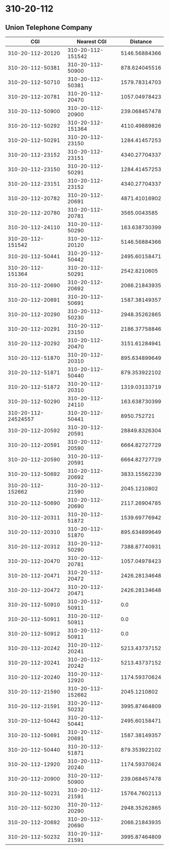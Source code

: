 # 310-20-112
## Union Telephone Company


| CGI | Nearest CGI | Distance |
|-----|-------------|----------|
| 310-20-112-20120 | 310-20-112-151542 | 5146.56884366 |
| 310-20-112-50381 | 310-20-112-50900 | 878.624045516 |
| 310-20-112-50710 | 310-20-112-50381 | 1579.78314703 |
| 310-20-112-20781 | 310-20-112-20470 | 1057.04978423 |
| 310-20-112-50900 | 310-20-112-20900 | 239.068457478 |
| 310-20-112-50292 | 310-20-112-151364 | 4110.49889826 |
| 310-20-112-50291 | 310-20-112-23150 | 1284.41457253 |
| 310-20-112-23152 | 310-20-112-23151 | 4340.27704337 |
| 310-20-112-23150 | 310-20-112-50291 | 1284.41457253 |
| 310-20-112-23151 | 310-20-112-23152 | 4340.27704337 |
| 310-20-112-20782 | 310-20-112-20691 | 4871.41016902 |
| 310-20-112-20780 | 310-20-112-20781 | 3565.0043585 |
| 310-20-112-24110 | 310-20-112-50290 | 163.638730399 |
| 310-20-112-151542 | 310-20-112-20120 | 5146.56884366 |
| 310-20-112-50441 | 310-20-112-50442 | 2495.60158471 |
| 310-20-112-151364 | 310-20-112-50291 | 2542.8210605 |
| 310-20-112-20690 | 310-20-112-20692 | 2066.21843935 |
| 310-20-112-20691 | 310-20-112-50691 | 1587.38149357 |
| 310-20-112-20290 | 310-20-112-50230 | 2948.35262865 |
| 310-20-112-20291 | 310-20-112-23150 | 2186.37758846 |
| 310-20-112-20292 | 310-20-112-20470 | 3151.61284941 |
| 310-20-112-51870 | 310-20-112-20310 | 895.634899649 |
| 310-20-112-51871 | 310-20-112-50440 | 879.353922102 |
| 310-20-112-51872 | 310-20-112-20310 | 1319.03133719 |
| 310-20-112-50290 | 310-20-112-24110 | 163.638730399 |
| 310-20-112-24524557 | 310-20-112-50441 | 8950.752721 |
| 310-20-112-20592 | 310-20-112-20591 | 28849.8326304 |
| 310-20-112-20591 | 310-20-112-20590 | 6664.82727729 |
| 310-20-112-20590 | 310-20-112-20591 | 6664.82727729 |
| 310-20-112-50692 | 310-20-112-20692 | 3833.15562239 |
| 310-20-112-152662 | 310-20-112-21590 | 2045.1210802 |
| 310-20-112-50690 | 310-20-112-20690 | 2117.26904785 |
| 310-20-112-20311 | 310-20-112-51872 | 1539.69776942 |
| 310-20-112-20310 | 310-20-112-51870 | 895.634899649 |
| 310-20-112-20312 | 310-20-112-50290 | 7388.87740931 |
| 310-20-112-20470 | 310-20-112-20781 | 1057.04978423 |
| 310-20-112-20471 | 310-20-112-20472 | 2426.28134648 |
| 310-20-112-20472 | 310-20-112-20471 | 2426.28134648 |
| 310-20-112-50910 | 310-20-112-50911 | 0.0 |
| 310-20-112-50911 | 310-20-112-50911 | 0.0 |
| 310-20-112-50912 | 310-20-112-50911 | 0.0 |
| 310-20-112-20242 | 310-20-112-20241 | 5213.43737152 |
| 310-20-112-20241 | 310-20-112-20242 | 5213.43737152 |
| 310-20-112-20240 | 310-20-112-12920 | 1174.59370624 |
| 310-20-112-21590 | 310-20-112-152662 | 2045.1210802 |
| 310-20-112-21591 | 310-20-112-50232 | 3995.87464809 |
| 310-20-112-50442 | 310-20-112-50441 | 2495.60158471 |
| 310-20-112-50691 | 310-20-112-20691 | 1587.38149357 |
| 310-20-112-50440 | 310-20-112-51871 | 879.353922102 |
| 310-20-112-12920 | 310-20-112-20240 | 1174.59370624 |
| 310-20-112-20900 | 310-20-112-50900 | 239.068457478 |
| 310-20-112-50231 | 310-20-112-21591 | 15764.7602113 |
| 310-20-112-50230 | 310-20-112-20290 | 2948.35262865 |
| 310-20-112-20692 | 310-20-112-20690 | 2066.21843935 |
| 310-20-112-50232 | 310-20-112-21591 | 3995.87464809 |
